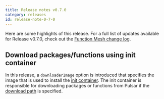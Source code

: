 ```yaml
---
title: Release notes v0.7.0
category: releases
id: release-note-0-7-0
---
```


Here are some highlights of this release. For a full list of updates available for Release v0.7.0, check out the [Function Mesh change log](https://github.com/streamnative/function-mesh/releases/tag/v0.7.0).

## Download packages/functions using init container

  In this release, a `downloaderImage` option is introduced that specifies the image that is used to install the [init container](https://kubernetes.io/docs/concepts/workloads/pods/init-containers/). The init container is responsible for downloading packages or functions from Pulsar if the [download path](/functions/function-crd.md#packages) is specified.